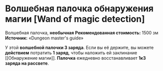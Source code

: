 # Волшебная палочка обнаружения магии [Wand of magic detection]

Волшебная палочка, **необычная**
**Рекомендованная стоимость:** 1500 зм
**Источник:** «Dungeon master's guide»

У этой **волшебной палочки 3 заряда**. Если вы её держите, вы можете **действием** потратить **1 заряд**, чтобы наложить ей заклинание [[Обнаружение магии]]. **Палочка** ежедневно восстанавливает **1к3 заряда на рассвете**.